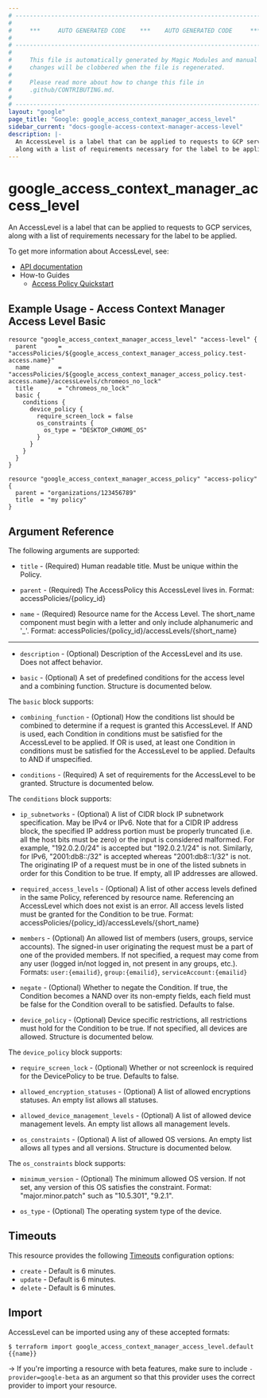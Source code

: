 ```yaml
---
# ----------------------------------------------------------------------------
#
#     ***     AUTO GENERATED CODE    ***    AUTO GENERATED CODE     ***
#
# ----------------------------------------------------------------------------
#
#     This file is automatically generated by Magic Modules and manual
#     changes will be clobbered when the file is regenerated.
#
#     Please read more about how to change this file in
#     .github/CONTRIBUTING.md.
#
# ----------------------------------------------------------------------------
layout: "google"
page_title: "Google: google_access_context_manager_access_level"
sidebar_current: "docs-google-access-context-manager-access-level"
description: |-
  An AccessLevel is a label that can be applied to requests to GCP services,
  along with a list of requirements necessary for the label to be applied.
---
```


# google\_access\_context\_manager\_access\_level

An AccessLevel is a label that can be applied to requests to GCP services,
along with a list of requirements necessary for the label to be applied.


To get more information about AccessLevel, see:

* [API documentation](https://cloud.google.com/access-context-manager/docs/reference/rest/v1/accessPolicies.accessLevels)
* How-to Guides
    * [Access Policy Quickstart](https://cloud.google.com/access-context-manager/docs/quickstart)

## Example Usage - Access Context Manager Access Level Basic


```hcl
resource "google_access_context_manager_access_level" "access-level" {
  parent      = "accessPolicies/${google_access_context_manager_access_policy.test-access.name}"
  name        = "accessPolicies/${google_access_context_manager_access_policy.test-access.name}/accessLevels/chromeos_no_lock"
  title       = "chromeos_no_lock"
  basic {
    conditions {
      device_policy {
        require_screen_lock = false
        os_constraints {
          os_type = "DESKTOP_CHROME_OS"
        }
      }
    }
  }
}

resource "google_access_context_manager_access_policy" "access-policy" {
  parent = "organizations/123456789"
  title  = "my policy"
}
```

## Argument Reference

The following arguments are supported:


* `title` -
  (Required)
  Human readable title. Must be unique within the Policy.

* `parent` -
  (Required)
  The AccessPolicy this AccessLevel lives in.
  Format: accessPolicies/{policy_id}

* `name` -
  (Required)
  Resource name for the Access Level. The short_name component must begin
  with a letter and only include alphanumeric and '_'.
  Format: accessPolicies/{policy_id}/accessLevels/{short_name}


- - -


* `description` -
  (Optional)
  Description of the AccessLevel and its use. Does not affect behavior.

* `basic` -
  (Optional)
  A set of predefined conditions for the access level and a combining function.  Structure is documented below.


The `basic` block supports:

* `combining_function` -
  (Optional)
  How the conditions list should be combined to determine if a request
  is granted this AccessLevel. If AND is used, each Condition in
  conditions must be satisfied for the AccessLevel to be applied. If
  OR is used, at least one Condition in conditions must be satisfied
  for the AccessLevel to be applied. Defaults to AND if unspecified.

* `conditions` -
  (Required)
  A set of requirements for the AccessLevel to be granted.  Structure is documented below.


The `conditions` block supports:

* `ip_subnetworks` -
  (Optional)
  A list of CIDR block IP subnetwork specification. May be IPv4
  or IPv6.
  Note that for a CIDR IP address block, the specified IP address
  portion must be properly truncated (i.e. all the host bits must
  be zero) or the input is considered malformed. For example,
  "192.0.2.0/24" is accepted but "192.0.2.1/24" is not. Similarly,
  for IPv6, "2001:db8::/32" is accepted whereas "2001:db8::1/32"
  is not. The originating IP of a request must be in one of the
  listed subnets in order for this Condition to be true.
  If empty, all IP addresses are allowed.

* `required_access_levels` -
  (Optional)
  A list of other access levels defined in the same Policy,
  referenced by resource name. Referencing an AccessLevel which
  does not exist is an error. All access levels listed must be
  granted for the Condition to be true.
  Format: accessPolicies/{policy_id}/accessLevels/{short_name}

* `members` -
  (Optional)
  An allowed list of members (users, groups, service accounts).
  The signed-in user originating the request must be a part of one
  of the provided members. If not specified, a request may come
  from any user (logged in/not logged in, not present in any
  groups, etc.).
  Formats: `user:{emailid}`, `group:{emailid}`, `serviceAccount:{emailid}`

* `negate` -
  (Optional)
  Whether to negate the Condition. If true, the Condition becomes
  a NAND over its non-empty fields, each field must be false for
  the Condition overall to be satisfied. Defaults to false.

* `device_policy` -
  (Optional)
  Device specific restrictions, all restrictions must hold for
  the Condition to be true. If not specified, all devices are
  allowed.  Structure is documented below.


The `device_policy` block supports:

* `require_screen_lock` -
  (Optional)
  Whether or not screenlock is required for the DevicePolicy
  to be true. Defaults to false.

* `allowed_encryption_statuses` -
  (Optional)
  A list of allowed encryptions statuses.
  An empty list allows all statuses.

* `allowed_device_management_levels` -
  (Optional)
  A list of allowed device management levels.
  An empty list allows all management levels.

* `os_constraints` -
  (Optional)
  A list of allowed OS versions.
  An empty list allows all types and all versions.  Structure is documented below.


The `os_constraints` block supports:

* `minimum_version` -
  (Optional)
  The minimum allowed OS version. If not set, any version
  of this OS satisfies the constraint.
  Format: "major.minor.patch" such as "10.5.301", "9.2.1".

* `os_type` -
  (Optional)
  The operating system type of the device.


## Timeouts

This resource provides the following
[Timeouts](/docs/configuration/resources.html#timeouts) configuration options:

- `create` - Default is 6 minutes.
- `update` - Default is 6 minutes.
- `delete` - Default is 6 minutes.

## Import

AccessLevel can be imported using any of these accepted formats:

```
$ terraform import google_access_context_manager_access_level.default {{name}}
```

-> If you're importing a resource with beta features, make sure to include `-provider=google-beta`
as an argument so that this provider uses the correct provider to import your resource.
